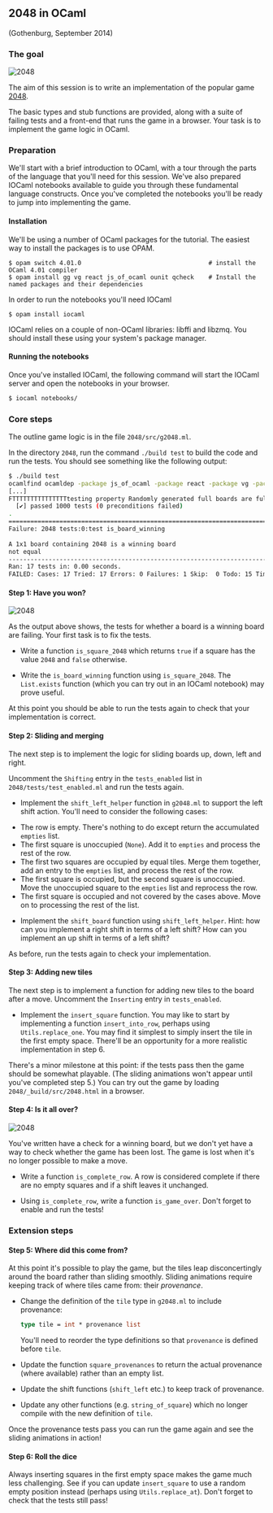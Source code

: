 ## 2048 in OCaml

(Gothenburg, September 2014)

### The goal

![2048](images/2048.png)

The aim of this session is to write an implementation of the popular game [2048](http://gabrielecirulli.github.io/2048/).

The basic types and stub functions are provided, along with a suite of failing tests and a front-end that runs the game in a browser.  Your task is to implement the game logic in OCaml.

### Preparation

We'll start with a brief introduction to OCaml, with a tour through the parts of the language that you'll need for this session.  We've also prepared IOCaml notebooks available to guide you through these fundamental language constructs.  Once you've completed the notebooks you'll be ready to jump into implementing the game.

#### Installation

We'll be using a number of OCaml packages for the tutorial.  The easiest way to install the packages is to use OPAM.

```
$ opam switch 4.01.0                                   # install the OCaml 4.01 compiler
$ opam install gg vg react js_of_ocaml ounit qcheck    # Install the named packages and their dependencies
```

In order to run the notebooks you'll need IOCaml

```
$ opam install iocaml
```

IOCaml relies on a couple of non-OCaml libraries: libffi and libzmq.  You should install these using your system's package manager.

#### Running the notebooks

Once you've installed IOCaml, the following command will start the IOCaml server and open the notebooks in your browser.

```bash
$ iocaml notebooks/
```

### Core steps

The outline game logic is in the file `2048/src/g2048.ml`.  

In the directory `2048`, run the command `./build test` to build the code and run the tests.  You should see something like the following output:

```bash
$ ./build test
ocamlfind ocamldep -package js_of_ocaml -package react -package vg -package vg.htmlc -modules src/g2048.mli > src/g2048.mli.depends
[...]
FTTTTTTTTTTTTTTTtesting property Randomly generated full boards are full...
  [✔] passed 1000 tests (0 preconditions failed)
.
==============================================================================
Failure: 2048 tests:0:test is_board_winning
 
A 1x1 board containing 2048 is a winning board
not equal
------------------------------------------------------------------------------
Ran: 17 tests in: 0.00 seconds.
FAILED: Cases: 17 Tried: 17 Errors: 0 Failures: 1 Skip:  0 Todo: 15 Timeouts: 0.
```

#### Step 1: Have you won?

![2048](images/you-win.png)

As the output above shows, the tests for whether a board is a winning board are failing.  Your first task is to fix the tests.

* Write a function `is_square_2048` which returns `true` if a square has the value `2048` and `false` otherwise.

* Write the `is_board_winning` function using `is_square_2048`.  The `List.exists` function (which you can try out in an IOCaml notebook) may prove useful.

At this point you should be able to run the tests again to check that your implementation is correct.

#### Step 2: Sliding and merging

The next step is to implement the logic for sliding boards up, down, left and right.

Uncomment the `Shifting` entry in the `tests_enabled` list in `2048/tests/test_enabled.ml` and run the tests again.

* Implement the `shift_left_helper` function in `g2048.ml` to support the left shift action.  You'll need to consider the following cases:

- The row is empty.  There's nothing to do except return the accumulated `empties` list.
- The first square is unoccupied (`None`).  Add it to `empties` and process the rest of the row.
- The first two squares are occupied by equal tiles.  Merge them together, add an entry to the `empties` list, and process the rest of the row.
- The first square is occupied, but the second square is unoccupied.  Move the unoccupied square to the `empties` list and reprocess the row.
- The first square is occupied and not covered by the cases above.  Move on to processing the rest of the list.

* Implement the `shift_board` function using `shift_left_helper`.  Hint: how can you implement a right shift in terms of a left shift?  How can you implement an up shift in terms of a left shift?

As before, run the tests again to check your implementation.

#### Step 3: Adding new tiles

The next step is to implement a function for adding new tiles to the board after a move.  Uncomment the `Inserting` entry in `tests_enabled`.

* Implement the `insert_square` function.  You may like to start by implementing a function `insert_into_row`, perhaps using `Utils.replace_one`.  You may find it simplest to simply insert the tile in the first empty space.  There'll be an opportunity for a more realistic implementation in step 6.

There's a minor milestone at this point: if the tests pass then the game should be somewhat playable.  (The sliding animations won't appear until you've completed step 5.)  You can try out the game by loading `2048/_build/src/2048.html` in a browser.

#### Step 4: Is it all over?

![2048](images/game-over.png)

You've written have a check for a winning board, but we don't yet have a way to check whether the game has been lost.  The game is lost when it's no longer possible to make a move.

* Write a function `is_complete_row`.  A row is considered complete if there are no empty squares and if a shift leaves it unchanged.

* Using `is_complete_row`, write a function `is_game_over`.  Don't forget to enable and run the tests!

### Extension steps

#### Step 5: Where did this come from?

At this point it's possible to play the game, but the tiles leap disconcertingly around the board rather than sliding smoothly.  Sliding animations require keeping track of where tiles came from: their *provenance*.

* Change the definition of the `tile` type in `g2048.ml` to include provenance:

  ```ocaml
  type tile = int * provenance list
  ```

  You'll need to reorder the type definitions so that `provenance` is defined before `tile`.

* Update the function `square_provenances` to return the actual provenance (where available) rather than an empty list.

* Update the shift functions (`shift_left` etc.) to keep track of provenance.

* Update any other functions (e.g. `string_of_square`) which no longer compile with the new definition of `tile`.

Once the provenance tests pass you can run the game again and see the sliding animations in action!

#### Step 6: Roll the dice

Always inserting squares in the first empty space makes the game much less challenging.  See if you can update `insert_square` to use a random empty position instead (perhaps using `Utils.replace_at`).  Don't forget to check that the tests still pass!
